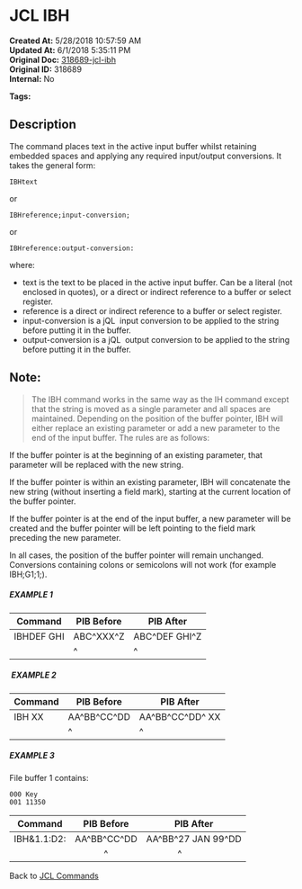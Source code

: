 # JCL IBH

**Created At:** 5/28/2018 10:57:59 AM  
**Updated At:** 6/1/2018 5:35:11 PM  
**Original Doc:** [318689-jcl-ibh](https://docs.jbase.com/45792-jcl/318689-jcl-ibh)  
**Original ID:** 318689  
**Internal:** No  

**Tags:**
<badge text='conversions' vertical='middle' />
<badge text='pointer' vertical='middle' />
<badge text='buffer' vertical='middle' />
<badge text='jcl' vertical='middle' />

## Description 

The command places text in the active input buffer whilst retaining embedded spaces and applying any required input/output conversions. It takes the general form:

```
IBHtext
```

or

```
IBHreference;input-conversion; 
```

or

```
IBHreference:output-conversion:
```



where:

- text is the text to be placed in the active input buffer. Can be a literal (not enclosed in quotes), or a direct or indirect reference to a buffer or select register.
- reference is a direct or indirect reference to a buffer or select register.
- input-conversion is a jQL  input conversion to be applied to the string before putting it in the buffer.
- output-conversion is a jQL  output conversion to be applied to the string before putting it in the buffer.




## Note: 


> The IBH command works in the same way as the IH command except that the string is moved as a single parameter and all spaces are maintained. Depending on the position of the buffer pointer, IBH will either replace an existing parameter or add a new parameter to the end of the input buffer. The rules are as follows:


If the buffer pointer is at the beginning of an existing parameter, that parameter will be replaced with the new string.

If the buffer pointer is within an existing parameter, IBH will concatenate the new string (without inserting a field mark), starting at the current location of the buffer pointer.

If the buffer pointer is at the end of the input buffer, a new parameter will be created and the buffer pointer will be left pointing to the field mark preceding the new parameter.

In all cases, the position of the buffer pointer will remain unchanged. Conversions containing colons or semicolons will not work (for example IBH;G1;1;).



##### EXAMPLE 1


| Command<br> | PIB Before<br> | PIB After<br> |
| --- | --- | --- |
| IBHDEF GHI<br> | ABC^XXX^Z<br> | ABC^DEF GHI^Z<br> |
| <br> | ^<br> | ^<br> |


#####  EXAMPLE 2


| Command<br> | PIB Before<br> | PIB After<br> |
| --- | --- | --- |
| IBH XX<br> | AA^BB^CC^DD<br> | AA^BB^CC^DD^ XX<br> |
| <br> | ^<br> | ^<br> |




##### EXAMPLE 3

File buffer 1 contains:

```
000 Key
001 11350
```


| Command<br> | PIB Before<br> | PIB After<br> |
| --- | --- | --- |
| IBH&1.1:D2:<br> | AA^BB^CC^DD<br> | AA^BB^27 JAN 99^DD<br> |
| <br> |             ^<br> |              ^<br> |




Back to [JCL Commands](./../jcl-commands)
